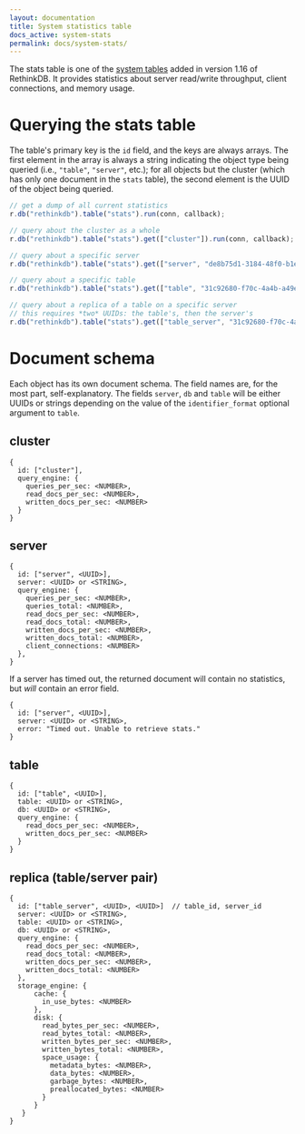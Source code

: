```yaml
---
layout: documentation
title: System statistics table
docs_active: system-stats
permalink: docs/system-stats/
---
```


The stats table is one of the [system tables][st] added in version 1.16 of RethinkDB. It provides statistics about server read/write throughput, client connections, and memory usage.

[st]: /docs/system-tables/

# Querying the stats table #

The table's primary key is the `id` field, and the keys are always arrays. The first element in the array is always a string indicating the object type being queried (i.e., `"table"`, `"server"`, etc.); for all objects but the cluster (which has only one document in the `stats` table), the second element is the UUID of the object being queried.

```js
// get a dump of all current statistics
r.db("rethinkdb").table("stats").run(conn, callback);

// query about the cluster as a whole
r.db("rethinkdb").table("stats").get(["cluster"]).run(conn, callback);

// query about a specific server
r.db("rethinkdb").table("stats").get(["server", "de8b75d1-3184-48f0-b1ef-99a9c04e2be5"]).run(conn, callback);

// query about a specific table
r.db("rethinkdb").table("stats").get(["table", "31c92680-f70c-4a4b-a49e-b238eb12c023"]).run(conn, callback);

// query about a replica of a table on a specific server
// this requires *two* UUIDs: the table's, then the server's
r.db("rethinkdb").table("stats").get(["table_server", "31c92680-f70c-4a4b-a49e-b238eb12c023", "de8b75d1-3184-48f0-b1ef-99a9c04e2be5"]).run(conn, callback);
```

# Document schema #

Each object has its own document schema. The field names are, for the most part, self-explanatory. The fields `server`, `db` and `table` will be either UUIDs or strings depending on the value of the `identifier_format` optional argument to `table`.

## cluster ##

```
{
  id: ["cluster"],
  query_engine: {
    queries_per_sec: <NUMBER>,
    read_docs_per_sec: <NUMBER>,
    written_docs_per_sec: <NUMBER>
  }
}
```

## server ##

```
{
  id: ["server", <UUID>],
  server: <UUID> or <STRING>,
  query_engine: {
    queries_per_sec: <NUMBER>,
    queries_total: <NUMBER>,
    read_docs_per_sec: <NUMBER>,
    read_docs_total: <NUMBER>,
    written_docs_per_sec: <NUMBER>,
    written_docs_total: <NUMBER>,
    client_connections: <NUMBER>
  },
}
```

If a server has timed out, the returned document will contain no statistics, but *will* contain an error field.

```
{
  id: ["server", <UUID>],
  server: <UUID> or <STRING>,
  error: "Timed out. Unable to retrieve stats."
}
```


## table ##

```
{
  id: ["table", <UUID>],
  table: <UUID> or <STRING>,
  db: <UUID> or <STRING>,
  query_engine: {
    read_docs_per_sec: <NUMBER>,
    written_docs_per_sec: <NUMBER>
  }
}
```

## replica (table/server pair) ##

```
{
  id: ["table_server", <UUID>, <UUID>]  // table_id, server_id
  server: <UUID> or <STRING>,
  table: <UUID> or <STRING>,
  db: <UUID> or <STRING>,
  query_engine: {
    read_docs_per_sec: <NUMBER>,
    read_docs_total: <NUMBER>,
    written_docs_per_sec: <NUMBER>,
    written_docs_total: <NUMBER>
  },
  storage_engine: {
      cache: {
        in_use_bytes: <NUMBER>
      },
      disk: {
        read_bytes_per_sec: <NUMBER>,
        read_bytes_total: <NUMBER>,
        written_bytes_per_sec: <NUMBER>,
        written_bytes_total: <NUMBER>,
        space_usage: {
          metadata_bytes: <NUMBER>,
          data_bytes: <NUMBER>,
          garbage_bytes: <NUMBER>,
          preallocated_bytes: <NUMBER>
        }
      }
   }
}
```
